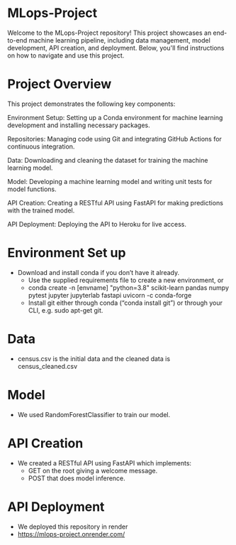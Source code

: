# MLops-Project
Welcome to the MLops-Project repository! This project showcases an end-to-end machine learning pipeline, including data management, model development, API creation, and deployment. Below, you'll find instructions on how to navigate and use this project.

# Project Overview
This project demonstrates the following key components:

Environment Setup: Setting up a Conda environment for machine learning development and installing necessary packages.

Repositories: Managing code using Git and integrating GitHub Actions for continuous integration.

Data: Downloading and cleaning the dataset for training the machine learning model.

Model: Developing a machine learning model and writing unit tests for model functions.

API Creation: Creating a RESTful API using FastAPI for making predictions with the trained model.

API Deployment: Deploying the API to Heroku for live access.

# Environment Set up
* Download and install conda if you don’t have it already.
    * Use the supplied requirements file to create a new environment, or
    * conda create -n [envname] "python=3.8" scikit-learn pandas numpy pytest jupyter jupyterlab fastapi uvicorn -c conda-forge
    * Install git either through conda (“conda install git”) or through your CLI, e.g. sudo apt-get git.

# Data
* census.csv is the initial data and the cleaned data is census_cleaned.csv

# Model
* We used RandomForestClassifier to train our model.

# API Creation
*  We created a RESTful API using FastAPI which implements:
    * GET on the root giving a welcome message.
    * POST that does model inference.

# API Deployment
* We deployed this repository in render
* https://mlops-project.onrender.com/
  
